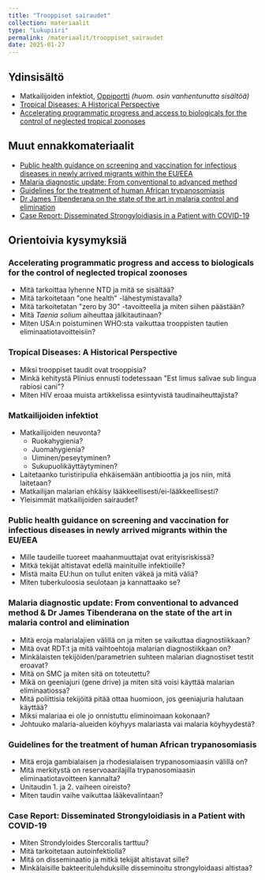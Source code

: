 ```yaml
---
title: "Trooppiset sairaudet"
collection: materiaalit
type: "Lukupiiri"
permalink: /materiaalit/trooppiset_sairaudet
date: 2025-01-27
---
```

## Ydinsisältö
- ⁠Matkailijoiden infektiot, [Oppiportti](https://www.oppiportti.fi/isa05201) <i>(huom. osin vanhentunutta sisältöä)</i>
- ⁠[Tropical Diseases: A Historical Perspective](https://www.ncbi.nlm.nih.gov/pmc/articles/PMC8098621/)
- [Accelerating programmatic progress and access to biologicals for the control of neglected tropical zoonoses](https://iris.who.int/handle/10665/376980)

## Muut ennakkomateriaalit
- ⁠[Public health guidance on screening and vaccination for infectious diseases in newly arrived migrants within the EU/EEA](https://www.ecdc.europa.eu/en/publications-data/public-health-guidance-screening-and-vaccination-infectious-diseases-newly)
- ⁠[Malaria diagnostic update: From conventional to advanced method](https://onlinelibrary.wiley.com/doi/abs/10.1002/jcla.24314)
- [Guidelines for the treatment of human African trypanosomiasis](https://www.who.int/publications/i/item/9789240096035)
- [⁠Dr James Tibenderana on the state of the art in malaria control and elimination](https://80000hours.org/podcast/episodes/james-tibenderana-malaria-control-and-elimination/)
- [⁠Case Report: Disseminated Strongyloidiasis in a Patient with COVID-19](https://www.ncbi.nlm.nih.gov/pmc/articles/PMC7543803/)

## Orientoivia kysymyksiä
### Accelerating programmatic progress and access to biologicals for the control of neglected tropical zoonoses
- Mitä tarkoittaa lyhenne NTD ja mitä se sisältää?
- Mitä tarkoitetaan "one health" -lähestymistavalla?
- Mitä tarkoitetatan "zero by 30" -tavoitteella ja miten siihen päästään?
- Mitä <i>Taenia solium</i> aiheuttaa jälkitautinaan?
- Miten USA:n poistuminen WHO:sta vaikuttaa trooppisten tautien eliminaatiotavoitteisiin?

### Tropical Diseases: A Historical Perspective
- Miksi trooppiset taudit ovat trooppisia?
- Minkä kehitystä Plinius ennusti todetessaan "Est limus salivae sub lingua rabiosi cani"?
- Miten HIV eroaa muista artikkelissa esiintyvistä taudinaiheuttajista?

### Matkailijoiden infektiot
- Matkailijoiden neuvonta?
    - Ruokahygienia?
    - Juomahygienia?
    - Uiminen/peseytyminen?
    - Sukupuolikäyttäytyminen?
- Laitetaanko turistiripulia ehkäisemään antibioottia ja jos niin, mitä laitetaan?
- Matkailijan malarian ehkäisy lääkkeellisesti/ei-lääkkeellisesti?
- Yleisimmät matkailijoiden sairaudet?

### Public health guidance on screening and vaccination for infectious diseases in newly arrived migrants within the EU/EEA
- Mille taudeille tuoreet maahanmuuttajat ovat erityisriskissä?
- Mitkä tekijät altistavat edellä mainituille infektioille?
- Mistä maita EU:hun on tullut eniten väkeä ja mitä väliä?
- Miten tuberkuloosia seulotaan ja kannattaako se?

### Malaria diagnostic update: From conventional to advanced method & Dr James Tibenderana on the state of the art in malaria control and elimination
- Mitä eroja malarialajien välillä on ja miten se vaikuttaa diagnostiikkaan?
- Mitä ovat RDT:t ja mitä vaihtoehtoja malarian diagnostiikkaan on?
- Minkälaisten tekijöiden/parametrien suhteen malarian diagnostiset testit eroavat?
- Mitä on SMC ja miten sitä on toteutettu?
- Mikä on geeniajuri (gene drive) ja miten sitä voisi käyttää malarian eliminaatiossa?
- Mitä poliittisia tekijöitä pitää ottaa huomioon, jos geeniajuria halutaan käyttää?
- Miksi malariaa ei ole jo onnistuttu eliminoimaan kokonaan?
- Johtuuko malaria-alueiden köyhyys malariasta vai malaria köyhyydestä?

### Guidelines for the treatment of human African trypanosomiasis
- Mitä eroja gambialaisen ja rhodesialaisen trypanosomiaasin välillä on?
- Mitä merkitystä on reservoaarilajilla trypanosomiaasin eliminaatiotavoitteen kannalta?
- Unitaudin 1. ja 2. vaiheen oireisto?
- Miten taudin vaihe vaikuttaa lääkevalintaan?

### Case Report: Disseminated Strongyloidiasis in a Patient with COVID-19
- Miten Strondyloides Stercoralis tarttuu?
- Mitä tarkoitetaan autoinfektiolla?
- Mitä on disseminaatio ja mitkä tekijät altistavat sille?
- Minkälaisille bakteeritulehduksille disseminoitu strongyloidaasi altistaa?